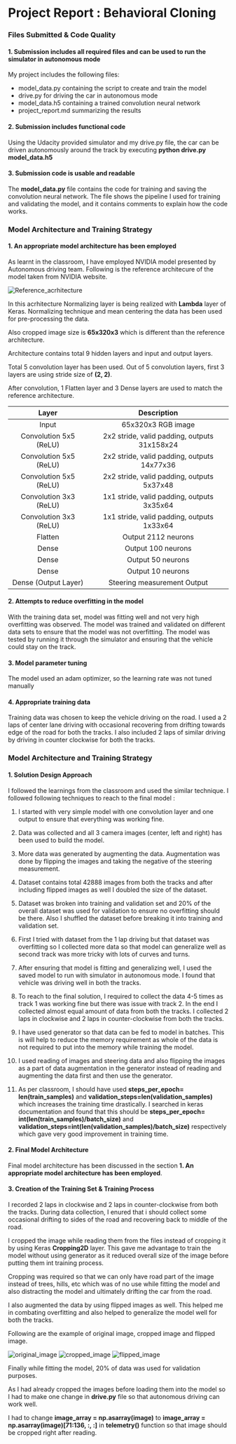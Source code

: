 # Project Report : Behavioral Cloning


[image1]: ./example_image.jpg "Example Image"
[image2]: ./cropped_image.jpg "Cropped Image"
[image3]: ./flipped_image.jpg "Flipped Image"
[image4]: ./model_architecture.png "Model Architecture"


### Files Submitted & Code Quality

#### 1. Submission includes all required files and can be used to run the simulator in autonomous mode

My project includes the following files:

* model_data.py containing the script to create and train the model
* drive.py for driving the car in autonomous mode
* model_data.h5 containing a trained convolution neural network 
* project_report.md summarizing the results


#### 2. Submission includes functional code

Using the Udacity provided simulator and my drive.py file, the car can be driven autonomously around the track by executing **python drive.py model_data.h5**


#### 3. Submission code is usable and readable

The **model_data.py** file contains the code for training and saving the convolution neural network. The file shows the pipeline I used for training and validating the model, and it contains comments to explain how the code works.


### Model Architecture and Training Strategy

#### 1. An appropriate model architecture has been employed

As learnt in the classroom, I have employed NVIDIA model presented by Autonomous driving team. Following is the reference architecure of the model taken from NVIDIA website.

![Reference_acrhitecture][image4]

In this acrhitecture Normalizing layer is being realized with **Lambda** layer of Keras. Normalizing technique and mean centering the data has been used for pre-processing the data.

Also cropped image size is **65x320x3** which is different than the reference architecture. 

Architecture contains total 9 hidden layers and input and output layers.

Total 5 convolution layer has been used. Out of 5 convolution layers, first 3 layers are using stride size of **(2, 2)**.

After convolution, 1 Flatten layer and 3 Dense layers are used to match the reference architecture.

| Layer         		|     Description	        					| 
|:---------------------:|:---------------------------------------------:| 
| Input         		| 65x320x3 RGB image   							| 
| Convolution 5x5 (ReLU)| 2x2 stride, valid padding, outputs 31x158x24 	|
| Convolution 5x5 (ReLU)| 2x2 stride, valid padding, outputs 14x77x36 	|
| Convolution 5x5 (ReLU)| 2x2 stride, valid padding, outputs 5x37x48 	|
| Convolution 3x3 (ReLU)| 1x1 stride, valid padding, outputs 3x35x64 	|
| Convolution 3x3 (ReLU)| 1x1 stride, valid padding, outputs 1x33x64 	|
| Flatten	            | Output 2112 neurons      						|
| Dense		            | Output 100 neurons        					|
| Dense				    | Output 50 neurons        						|
| Dense					| Output 10 neurons								|
| Dense (Output Layer)	| Steering measurement Output					|


#### 2. Attempts to reduce overfitting in the model

With the training data set, model was fitting well and not very high overfitting was observed. The model was trained and validated on different data sets to ensure that the model was not overfitting. The model was tested by running it through the simulator and ensuring that the vehicle could stay on the track.


#### 3. Model parameter tuning

The model used an adam optimizer, so the learning rate was not tuned manually 


#### 4. Appropriate training data

Training data was chosen to keep the vehicle driving on the road. I used a 2 laps of center lane driving with occasional recovering from drifting towards edge of the road for both the tracks. I also included 2 laps of similar driving by driving in counter clockwise for both the tracks. 


### Model Architecture and Training Strategy

#### 1. Solution Design Approach

I followed the learnings from the classroom and used the similar technique. I followed following techniques to reach to the final model :

1. I started with very simple model with one convolution layer and one output to ensure that everything was working fine.

2. Data was collected and all 3 camera images (center, left and right) has been used to build the model.

3. More data was generated by augmenting the data. Augmentation was done by flipping the images and taking the negative of the steering measurement.

4. Dataset contains total 42888 images from both the tracks and after including flipped images as well I doubled the size of the dataset.

5. Dataset was broken into training and validation set and 20% of the overall dataset was used for validation to ensure no overfitting should be there. Also I shuffled the dataset before breaking it into training and validation set.

6. First I tried with dataset from the 1 lap driving but that dataset was overfitting so I collected more data so that model can generalize well as second track was more tricky with lots of curves and turns.

7. After ensuring that model is fitting and generalizing well, I used the saved model to run with simulator in autonomous mode. I found that vehicle was driving well in both the tracks. 

8. To reach to the final solution, I required to collect the data 4-5 times as track 1 was working fine but there was issue with track 2. In the end I collected almost equal amount of data from both the tracks. I collected 2 laps in clockwise and 2 laps in counter-clockwise from both the tracks.

9. I have used generator so that data can be fed to model in batches. This is will help to reduce the memory requirement as whole of the data is not required to put into the memory while training the model.

10. I used reading of images and steering data and also flipping the images as a part of data augmentation in the generator instead of reading and augmenting the data first and then use the generator.

11. As per classroom, I should have used **steps_per_epoch= len(train_samples)** and  **validation_steps=len(validation_samples)** which increases the training time drastically. I searched in keras documentation and found that this should be **steps_per_epoch= int(len(train_samples)/batch_size)** and **validation_steps=int(len(validation_samples)/batch_size)** respectively which gave very good improvement in training time.




#### 2. Final Model Architecture

Final model architecture has been discussed in the section **1. An appropriate model architecture has been employed**. 


#### 3. Creation of the Training Set & Training Process

I recorded 2 laps in clockwise and 2 laps in counter-clockwise from both the tracks. During data collection, I enured that i should collect some occasional drifting to sides of the road and recovering back to middle of the road.

I cropped the image while reading them from the files instead of cropping it by using Keras **Cropping2D** layer. This gave me advantage to train the model without using generator as it reduced overall size of the image before putting them int training process.

Cropping was required so that we can only have road part of the image instead of trees, hills, etc which was of no use while fitting the model and also distracting the model and ultimately drifting the car from the road.

I also augmented the data by using flipped images as well. This helped me in combating overfitting and also helped to generalize the model well for both the tracks.

Following are the example of original image, cropped image and flipped image.

![original_image][image1]
![cropped_image][image2]
![flipped_image][image3]


Finally while fitting the model, 20% of data was used for validation purposes.

As I had already cropped the images before loading them into the model so I had to make one change in **drive.py** file so that autonomous driving can work well.

I had to change **image_array = np.asarray(image)** to **image_array = np.asarray(image)[71:136, :, :]** in **telemetry()** function so that image should be cropped right after reading.